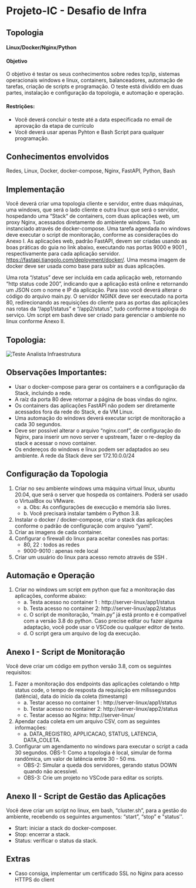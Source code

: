 # Projeto-IC - Desafio de Infra
## Topologia
#### Linux/Docker/Nginx/Python
#### Objetivo
O objetivo é testar os seus conhecimentos sobre redes tcp/ip, sistemas operacionais windows e linux, containers, balanceadores, automação de tarefas, criação de scripts e programação.
O teste está dividido em duas partes, instalação e configuração da topologia, e automação e operação.

#### Restrições:

* Você deverá concluir o teste até a data especificada no email de aprovação da etapa de currículo
* Você deverá usar apenas Pyhton e Bash Script para qualquer programação.

## Conhecimentos envolvidos

Redes, Linux, Docker, docker-compose, Nginx, FastAPI, Python, Bash

## Implementação

Você deverá criar uma topologia cliente e servidor, entre duas máquinas, uma windows, que será o lado cliente e outra linux que será o servidor, hospedando uma “Stack“ de containers, com duas aplicações web, um proxy Nginx, acessados diretamente do ambiente windows. Tudo instanciado através de docker-compose. Uma tarefa agendada no windows deve executar o script de monitoração, conforme as considerações do Anexo I. As aplicações web, padrão FastAPI, devem ser criadas usando as boas práticas do guia no link abaixo, executando nas portas 9000 e 9001 , respectivamente para cada aplicação servidor. https://fastapi.tiangolo.com/deployment/docker/. Uma mesma imagem de docker deve ser usada como base para subir as duas aplicações.

Uma rota “/status” deve ser incluída em cada aplicação web, retornando “http status code 200”, indicando que a aplicação está online e retornando um JSON com o nome e IP da aplicação. Para isso você deverá alterar o código do arquivo main.py. O servidor NGINX deve ser executado na porta 80, redirecionando as requisições do cliente para as portas das aplicações nas rotas da “/app1/status” e “/app2/status”, tudo conforme a topologia do serviço. Um script em bash deve ser criado para gerenciar o ambiente no linux conforme Anexo II.


## Topologia:

![Teste Analista Infraestrutura](https://user-images.githubusercontent.com/59631821/156685455-8dbf4e01-6e12-4ed8-bcef-9b8c3f140f40.png)

## Observações Importantes:

* Usar o docker-compose para gerar os containers e a configuração da Stack, incluindo a rede.
* A raíz da porta 80 deve retornar a página de boas vindas do nginx.
* Os containers das aplicações FastAPI não podem ser diretamente acessados fora da rede do Stack, e da VM Linux.
* Uma automação do windows deverá executar script de monitoração a cada 30 segundos.
* Deve ser possível alterar o arquivo “nginx.conf”, de configuração do Nginx, para inserir um novo server e upstream, fazer o re-deploy da stack e acessar o novo container.
* Os endereços do windows e linux podem ser adaptados ao seu ambiente. A rede da Stack deve ser 172.10.0.0/24

## Configuração da Topologia
1. Criar no seu ambiente windows uma máquina virtual linux, ubuntu 20.04, que será o server que hospeda os containers. Poderá ser usado o VirtualBox ou VMware.
      * a. Obs: As configurações de execução e memória são livres.
      * b. Você precisará instalar também o Python 3.8.
2. Instalar o docker / docker-compose, criar o stack das aplicações conforme o padrão de configuração com arquivo “yaml”.
3. Criar as imagens de cada container.
4. Configurar o firewall do linux para aceitar conexões nas portas:
      * 80, 22 : todos as redes
      * 9000-9010 : apenas rede local
5. Criar um usuário do linux para acesso remoto através de SSH .

## Automação e Operação

1. Criar no windows um script em python que faz a monitoração das aplicações, conforme abaixo:
      * a. Testa acesso no container 1 : http://server-linux/app1/status
      * b. Testa acesso no container 2: http://server-linux/app2/status
      * c. O script de monitoração, “main.py” já está pronto e é compatível com a versão 3.8 do python. Caso precise editar ou fazer alguma adaptação, você pode usar o VSCode ou qualquer editor de texto.
      * d. O script gera um arquivo de log da execução.

## Anexo I - Script de Monitoração

Você deve criar um código em python versão 3.8, com os seguintes requisitos:
1. Fazer a monitoração dos endpoints das aplicações coletando o http status code, o tempo de resposta da requisição em milissegundos (latência), data do início da coleta
(timestamp)
      * a. Testar acesso no container 1 : http://server-linux/app1/status
      * b. Testar acesso no container 2: http://server-linux/app2/status
      * c. Testar acesso ao Nginx: http://server-linux/
2. Apendar cada coleta em um arquivo CSV, com as seguintes informações:
      * a. DATA_REGISTRO, APPLICACAO, STATUS, LATENCIA, DATA_COLETA.
3. Configurar um agendamento no windows para executar o script a cada 30 segundos.
OBS-1: Como a topologia é local, simular de forma randômica, um valor de latência entre 30 - 50 ms.
   - OBS-2: Simular a queda dos servidores, gerando status DOWN quando não acessível.
   - OBS-3: Crie um projeto no VSCode para editar os scripts.

## Anexo II - Script de Gestão das Aplicações
Você deve criar um script no linux, em bash, “cluster.sh”, para a gestão do ambiente, recebendo os seguintes argumentos: “start”, “stop” e "status''.
* Start: iniciar a stack do docker-composer.
* Stop: encerrar a stack.
* Status: verificar o status da stack.

## Extras

* Caso consiga, implementar um certificado SSL no Nginx para acesso HTTPS do client
